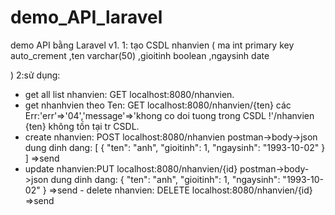 # demo_API_laravel
demo API bằng Laravel v1.
1: tạo CSDL nhanvien
(
  ma int primary key auto_crement
  ,ten varchar(50)
  ,gioitinh boolean
  ,ngaysinh date

)
2:sử dụng:
   - get all list nhanvien: GET localhost:8080/nhanvien.
   - get nhanhvien theo Ten: GET localhost:8080/nhanvien/{ten}
        các Err:'err'=>'04','message'=>'khong co doi tuong trong CSDL !'/nhanvien {ten} không tồn tại tr CSDL.
   - create nhanvien: POST localhost:8080/nhanvien  postman->body->json dung dinh dang: 
   [
    {
        "ten": "anh",
        "gioitinh": 1,
        "ngaysinh": "1993-10-02"
    }
   ]
   =>send
   - update nhanvien:PUT localhost:8080/nhanvien/{id}  postman->body->json dung dinh dang: 
     {
        "ten": "anh",
        "gioitinh": 1,
        "ngaysinh": "1993-10-02"
    }
    =>send
    - delete nhanvien: DELETE localhost:8080/nhanvien/{id} =>send
        
   
